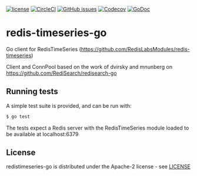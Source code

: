 [![license](https://img.shields.io/github/license/RedisTimeSeries/JRedisTimeSeries.svg)](https://github.com/RedisTimeSeries/JRedisTimeSeries)
[![CircleCI](https://circleci.com/gh/RedisTimeSeries/redistimeseries-go.svg?style=svg&circle-token=022ed6c86563cbb7d19ff4fd3ca6eab9053603f2)](https://circleci.com/gh/RedisTimeSeries/redistimeseries-go)
[![GitHub issues](https://img.shields.io/github/release/RedisTimeSeries/redistimeseries-go.svg)](https://github.com/RedisTimeSeries/redistimeseries-go/releases/latest)
[![Codecov](https://codecov.io/gh/RedisTimeSeries/redistimeseries-go/branch/master/graph/badge.svg)](https://codecov.io/gh/RedisTimeSeries/redistimeseries-go)
[![GoDoc](https://godoc.org/github.com/RedisTimeSeries/redistimeseries-go?status.svg)](https://godoc.org/github.com/RedisTimeSeries/redistimeseries-go)


# redis-timeseries-go

Go client for RedisTimeSeries (https://github.com/RedisLabsModules/redis-timeseries)

Client and ConnPool based on the work of dvirsky and mnunberg on https://github.com/RediSearch/redisearch-go


## Running tests

A simple test suite is provided, and can be run with:

```sh
$ go test
```

The tests expect a Redis server with the RedisTimeSeries module loaded to be available at localhost:6379

## License

redistimeseries-go is distributed under the Apache-2 license - see [LICENSE](LICENSE)
